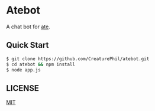 # Atebot

A chat bot for [ate](https://github.com/FakeSloth/ate).

## Quick Start

```bash
$ git clone https://github.com/CreaturePhil/atebot.git
$ cd atebot && npm install
$ node app.js
```

## LICENSE

[MIT](LICENSE)

